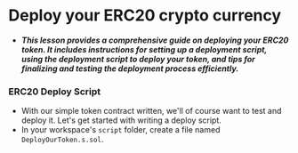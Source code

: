 # Deploy your ERC20 crypto currency
- ***This lesson provides a comprehensive guide on deploying your ERC20 token. It includes instructions for setting up a deployment script, using the deployment script to deploy your token, and tips for finalizing and testing the deployment process efficiently.***

### ERC20 Deploy Script
- With our simple token contract written, we'll of course want to test and deploy it. Let's get started with writing a deploy script.
- In your workspace's `script` folder, create a file named `DeployOurToken.s.sol`.
